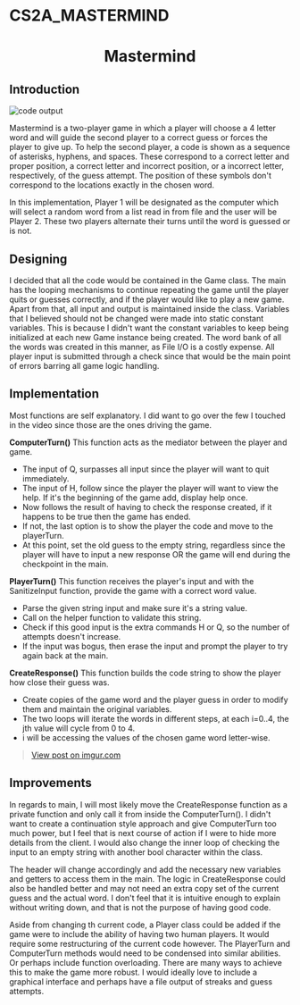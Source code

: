 # CS2A_MASTERMIND

<h1 align="center"> Mastermind </h1>

<h2> Introduction </h2>

<img src ="https://i.imgur.com/bJaHvRu.png" alt="code output">

<p>Mastermind is a two-player game in which a player will choose a 4 letter word and will guide the second player to a correct guess or forces  the player to give up. To help the second player, a code is shown as a sequence of asterisks, hyphens, and spaces.  These correspond to a correct letter and proper position, a correct letter and incorrect position, or a incorrect letter, respectively, of the guess attempt. The position of these symbols don't correspond to the locations exactly in the chosen word.
</p>

<p>In this implementation, Player 1 will be designated as the computer which will select a random word from a list read in from file and the user will be Player 2. These two players alternate their turns until the word is guessed or is not. 
</p>

<h2> Designing </h2>
<p>
  I decided that all the code would be contained in the Game class. The main has the looping mechanisms to continue repeating the game until the player quits or guesses correctly, and if the player would like to play a new game. Apart from that, all input and output is maintained inside the class. Variables that I believed should not be changed were made into static constant variables. This is because I didn't want the constant variables to keep being initialized at each new Game instance being created. The word bank of all the words was created in this manner, as File I/O is a costly expense. All player input is submitted through a check since that would be the main point of errors barring all game logic handling. 
</p>

<h2> Implementation </h2>
<p>
  Most functions are self explanatory. I did want to go over the few I touched in the video since those are the ones driving the game.
 </p>

<p>
<b>ComputerTurn()</b>
This function acts as the mediator between the player and game.
  
  <ul>
  <li>The input of Q, surpasses all input since the player will want to quit immediately.</li>
  <li>The input of H, follow since the player the player will want to view the help. If it's the beginning of the game add, display help once.</li>
  <li>Now follows the result of having to check the response created, if it happens to be true then the game has ended.</li>
  <li>If not, the last option is to show the player the code and move to the playerTurn.</li>
  <li>At this point, set the old guess to the empty string, regardless since the player will have to input a new response OR the game will end during the checkpoint in the main.</li>
  </ul>
 </p>

<p>
<b>PlayerTurn()</b>
This function receives the player's input and with the SanitizeInput function, provide the game with a correct word value.
  
  <ul>
  <li>Parse the given string input and make sure it's a string value.</li>
  <li>Call on the helper function to validate this string.</li>
  <li>Check if this good input is the extra commands H or Q, so the number of attempts doesn't increase.</li>
  <li>If the input was bogus, then erase the input and prompt the player to try again back at the main.</li>
  </ul>
 </p>
 
 
 <p>
<b>CreateResponse()</b>
This function builds the code string to show the player how close their guess was.
  
  <ul>
  <li>Create copies of the game word and the player guess in order to modify them and maintain the original variables.</li>
  <li>The two loops will iterate the words in different steps, at each i=0..4, the jth value will cycle from 0 to 4.</li>
  <li>i will be accessing the values of the chosen game word letter-wise.</li>
  </ul>
  
  <blockquote class="imgur-embed-pub" lang="en" data-id="F9mTqFl"><a href="//imgur.com/F9mTqFl">View post on imgur.com</a></blockquote><script async src="//s.imgur.com/min/embed.js" charset="utf-8"></script>


<h2> Improvements </h2>
<p>
  In regards to main, I will most likely move the CreateResponse function as a private function and only call it from inside the ComputerTurn(). I didn't want to create a continuation style approach and give ComputerTurn too much power, but I feel that is next course of action if I were to hide more details from the client. I would also change the inner loop of checking the input to an empty string with another bool character within the class. 
</p>

<p>
The header will change accordingly and add the necessary new variables and getters to access them in the main. The logic in CreateResponse could also be handled better and may not need an extra copy set of the current guess and the actual word. I don't feel that it is intuitive enough to explain without writing down, and that is not the purpose of having good code. 
</p>

<p>
Aside from changing th current code, a Player class could be added if the game were to include the ability of having two human players. It would require some restructuring of the current code however. The PlayerTurn and ComputerTurn methods would need to be condensed into similar abilities. Or perhaps include function overloading. There are many ways to achieve this to make the game more robust. I would ideally love to include a graphical interface and perhaps have a file output of streaks and guess attempts. 
</p>
